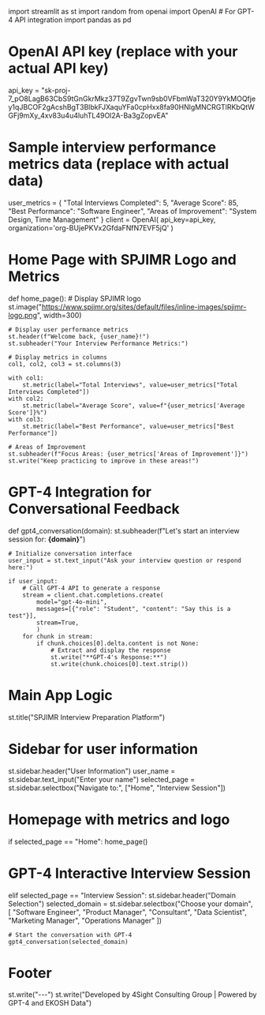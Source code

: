 
import streamlit as st
import random
from openai import OpenAI  # For GPT-4 API integration
import pandas as pd

# OpenAI API key (replace with your actual API key)
api_key = "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"

# Sample interview performance metrics data (replace with actual data)
user_metrics = {
    "Total Interviews Completed": 5,
    "Average Score": 85,
    "Best Performance": "Software Engineer",
    "Areas of Improvement": "System Design, Time Management"
}
client = OpenAI(
  api_key=api_key,
  organization='org-BUjePKVx2GfdaFNfN7EVF5jQ'
)
# Home Page with SPJIMR Logo and Metrics
def home_page():
    # Display SPJIMR logo
    st.image("https://www.spjimr.org/sites/default/files/inline-images/spjimr-logo.png", width=300)

    # Display user performance metrics
    st.header(f"Welcome back, {user_name}!")
    st.subheader("Your Interview Performance Metrics:")
    
    # Display metrics in columns
    col1, col2, col3 = st.columns(3)
    
    with col1:
        st.metric(label="Total Interviews", value=user_metrics["Total Interviews Completed"])
    with col2:
        st.metric(label="Average Score", value=f"{user_metrics['Average Score']}%")
    with col3:
        st.metric(label="Best Performance", value=user_metrics["Best Performance"])
    
    # Areas of Improvement
    st.subheader(f"Focus Areas: {user_metrics['Areas of Improvement']}")
    st.write("Keep practicing to improve in these areas!")
    
# GPT-4 Integration for Conversational Feedback
def gpt4_conversation(domain):
    st.subheader(f"Let's start an interview session for: **{domain}**")
    
    # Initialize conversation interface
    user_input = st.text_input("Ask your interview question or respond here:")
    
    if user_input:
        # Call GPT-4 API to generate a response
        stream = client.chat.completions.create(
            model="gpt-4o-mini",
            messages=[{"role": "Student", "content": "Say this is a test"}],
            stream=True,
            )
        for chunk in stream:
            if chunk.choices[0].delta.content is not None:
                # Extract and display the response
                st.write("**GPT-4's Response:**")
                st.write(chunk.choices[0].text.strip())

# Main App Logic
st.title("SPJIMR Interview Preparation Platform")

# Sidebar for user information
st.sidebar.header("User Information")
user_name = st.sidebar.text_input("Enter your name")
selected_page = st.sidebar.selectbox("Navigate to:", ["Home", "Interview Session"])

# Homepage with metrics and logo
if selected_page == "Home":
    home_page()

# GPT-4 Interactive Interview Session
elif selected_page == "Interview Session":
    st.sidebar.header("Domain Selection")
    selected_domain = st.sidebar.selectbox("Choose your domain", [
        "Software Engineer", 
        "Product Manager", 
        "Consultant", 
        "Data Scientist", 
        "Marketing Manager", 
        "Operations Manager"
    ])
    
    # Start the conversation with GPT-4
    gpt4_conversation(selected_domain)

# Footer
st.write("---")
st.write("Developed by 4Sight Consulting Group | Powered by GPT-4 and EKOSH Data")
